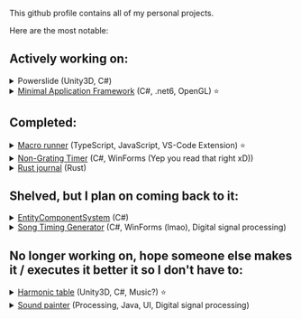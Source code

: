 This github profile contains all of my personal projects.

Here are the most notable:

## Actively working on:

<details>
<summary>Powerslide (Unity3D, C#)</summary>

An arcade racing game that is the successor to [Racing Drift](https://gamejolt.com/games/RacingDrift/377289) that will actually be good when it's released
</details>

<details>
<summary><a href="https://github.com/El-Tejaso/CSharp-Minimal-Application-Framework">Minimal Application Framework</a> (C#, .net6, OpenGL) ⭐</summary>

An app development library with an API that is heavily inspired by Processing, but aims to be used for app development rather than creative programming or live coding.
</details>



## Completed:

<details>
<summary><a href="https://github.com/El-Tejaso/MacroRunner">Macro runner</a> (TypeScript, JavaScript, VS-Code Extension) ⭐</summary>

A [VSCode extension](https://marketplace.visualstudio.com/items?itemName=El-Tejaso.macro-runner) that uses some variant of JavaScript's `eval` function to arbitrary snippets of code on text files that are currently open. This project is by far the epitome of software engineering - taking two things that already exist, connecting them together to make something slightly better and then taking full credit for the final product. It is easily the most useful thing I have made so far. This readme was actually generated with [a script](https://github.com/El-Tejaso/El-Tejaso/blob/main/generate-readme.js) ran by this extension. Writing a script for such a task is usually thought of as unnecessary, but this extension makes it so easy that you can't not write a script for it.
</details>

<details>
<summary><a href="https://github.com/El-Tejaso/Non-Grating-Timer">Non-Grating Timer</a> (C#, WinForms (Yep you read that right xD))</summary>

An extremely simple timer that alerts you in a way that is almost guaranteed to get your attention without startling/jump-scaring you or making you lose focus. The secret - no audio. Instead, the window starts bouncing around the screen, which is why I had to do this as a native application.
</details>

<details>
<summary><a href="https://github.com/El-Tejaso/Rust-journal">Rust journal</a> (Rust)</summary>

A simple journal program that allows you to log to a journal, which is just a folder that contains 1 text file per day of the year. I use it every day. Writing this program made allowed me to no-longer hate rust. It's actually a pretty good language, and much easier to work with and understand when you have a VSCode extension with type-inference, and cargo-watch running in a second monitor.
</details>



## Shelved, but I plan on coming back to it:

<details>
<summary><a href="https://github.com/El-Tejaso/EntityComponentSystem">EntityComponentSystem</a> (C#)</summary>

An attempt at writing a fast and understandable ECS implementation in C#. Probably a poor choice of language for this kind of thing but I like using it, and that is also kind of the point. I have not been able to make this particularly fast, but I plan on trying to use source generators for this later.
</details>

<details>
<summary><a href="https://github.com/El-Tejaso/SongTimingGenerator/blob/main/README.md">Song Timing Generator</a> (C#, WinForms (lmao), Digital signal processing)</summary>

A program created with the intent of generating 'multi-bpm timings' for rhythm game charts. This is actually quite hard to do, and I was not able to. Yet. But I do have some idea of what to try next
</details>



## No longer working on, hope someone else makes it / executes it better it so I don't have to:

<details>
<summary><a href="https://github.com/El-Tejaso/Harmonic-Table">Harmonic table</a> (Unity3D, C#, Music?) ⭐</summary>

A virtual musical instrument based on the harmonic table layout. Someone posted a very similar project to HackerNews, and I had a lot of fun playing with it. So I copied it into a Unity game and tried to recreate it, with the aim that it will also be able teach you how to play songs by converting MIDI files to notes that a user can see and then play. Turns out that this instrument is insanely hard to learn, and the relationships between different hexagons are not intuitive at all, so I didn't want to put any more time into it
</details>

<details>
<summary><a href="https://github.com/El-Tejaso/Sound-Painter">Sound painter</a> (Processing, Java, UI, Digital signal processing)</summary>

A processing sketch that lets you edit a snippet of sound with brushes. Sound is much more complex that I thought at the time, and this editor is super lacking in that regard. The UI looks pretty cool though
</details>



